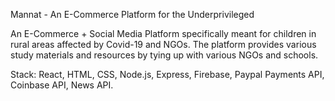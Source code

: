 Mannat - An E-Commerce Platform for the Underprivileged

An E-Commerce + Social Media Platform specifically meant for children in rural
areas affected by Covid-19 and NGOs. The platform provides various study materials and
resources by tying up with various NGOs and schools.

Stack: React, HTML, CSS, Node.js, Express, Firebase, Paypal Payments API,
Coinbase API, News API.
